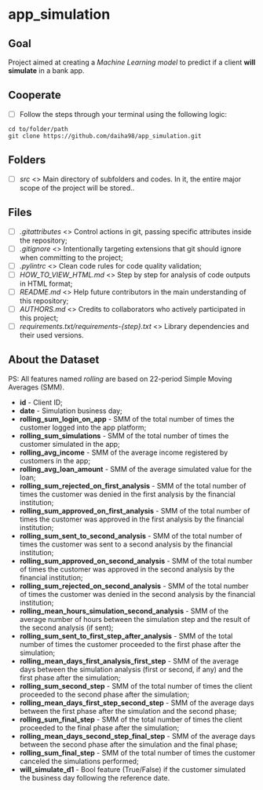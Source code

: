 # app_simulation

## Goal

Project aimed at creating a *Machine Learning model* to predict if a client **will simulate** in a bank app.

## Cooperate

- [ ] Follow the steps through your terminal using the following logic:

```linux
cd to/folder/path
git clone https://github.com/daiha98/app_simulation.git
```

## Folders

- [ ] *src* <> Main directory of subfolders and codes. In it, the entire major scope of the project will be stored..

## Files

- [ ] *.gitattributes* <> Control actions in git, passing specific attributes inside the repository;
- [ ] *.gitignore* <> Intentionally targeting extensions that git should ignore when committing to the project;
- [ ] *.pylintrc* <> Clean code rules for code quality validation;
- [ ] *HOW_TO_VIEW_HTML.md* <> Step by step for analysis of code outputs in HTML format;
- [ ] *README.md* <> Help future contributors in the main understanding of this repository;
- [ ] *AUTHORS.md* <> Credits to collaborators who actively participated in this project;
- [ ] *requirements.txt/requirements-{step}.txt* <> Library dependencies and their used versions.

## About the Dataset

PS: All features named *rolling* are based on 22-period Simple Moving Averages (SMM).

- **id** - Client ID;
- **date** - Simulation business day;
- **rolling_sum_login_on_app** - SMM of the total number of times the customer logged into the app platform;
- **rolling_sum_simulations** - SMM of the total number of times the customer simulated in the app;
- **rolling_avg_income** - SMM of the average income registered by customers in the app;
- **rolling_avg_loan_amount** - SMM of the average simulated value for the loan;
- **rolling_sum_rejected_on_first_analysis** - SMM of the total number of times the customer was denied in the first analysis by the financial institution;
- **rolling_sum_approved_on_first_analysis** - SMM of the total number of times the customer was approved in the first analysis by the financial institution;
- **rolling_sum_sent_to_second_analysis** - SMM of the total number of times the customer was sent to a second analysis by the financial institution;
- **rolling_sum_approved_on_second_analysis** - SMM of the total number of times the customer was approved in the second analysis by the financial institution;
- **rolling_sum_rejected_on_second_analysis** - SMM of the total number of times the customer was denied in the second analysis by the financial institution;
- **rolling_mean_hours_simulation_second_analysis** - SMM of the average number of hours between the simulation step and the result of the second analysis (if sent);
- **rolling_sum_sent_to_first_step_after_analysis** - SMM of the total number of times the customer proceeded to the first phase after the simulation;
- **rolling_mean_days_first_analysis_first_step** - SMM of the average days between the simulation analysis (first or second, if any) and the first phase after the simulation;
- **rolling_sum_second_step** - SMM of the total number of times the client proceeded to the second phase after the simulation;
- **rolling_mean_days_first_step_second_step** - SMM of the average days between the first phase after the simulation and the second phase;
- **rolling_sum_final_step** - SMM of the total number of times the client proceeded to the final phase after the simulation;
- **rolling_mean_days_second_step_final_step** - SMM of the average days between the second phase after the simulation and the final phase;
- **rolling_sum_final_step** - SMM of the total number of times the customer canceled the simulations performed;
- **will_simulate_d1** - Bool feature (True/False) if the customer simulated the business day following the reference date.
